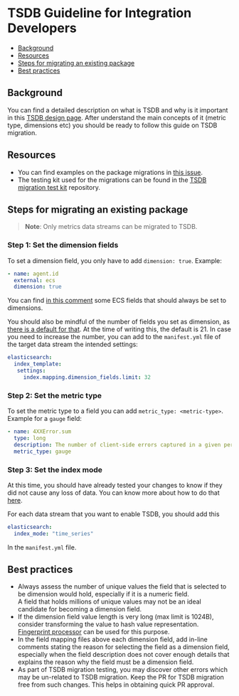 # TSDB Guideline for Integration Developers

* [Background](#a-idbackgrounda-background)
* [Resources](#a-idresourcesa-resources)
* [Steps for migrating an existing package](#a-idmigration-stepsa-steps-for-migrating-an-existing-package)
* [Best practices](#a-idbest-practicesa-best-practices)


## <a id="background"></a> Background

You can find a detailed description on what is TSDB and why is it important in this [TSDB design page](https://github.com/elastic/elasticsearch-adrs/blob/master/analytics/tsdb/tsdb-design.md). After understand the main concepts of it (metric type, dimensions etc) you should be ready to follow this guide on TSDB migration.



## <a id="resources"></a> Resources

- You can find examples on the package migrations in [this issue](https://github.com/elastic/integrations/issues/5233).
- The testing kit used for the migrations can be found in the [TSDB migration test kit](https://github.com/elastic/TSDB-migration-test-kit) repository.



## <a id="migration-steps"></a> Steps for migrating an existing package

> **Note**: Only metrics data streams can be migrated to TSDB.

### <a id="step-1"></a> Step 1: Set the dimension fields

To set a dimension field, you only have to add `dimension: true`. Example:

```yaml
- name: agent.id
  external: ecs
  dimension: true
```

You can find [in this comment](https://github.com/elastic/integrations/issues/5193#issuecomment-1536090359) some ECS fields that should always be set to dimensions. 


You should also be mindful of the number of fields you set as dimension, as [there is a default for that](https://github.com/elastic/elasticsearch/blob/6417a4f80f32ace48b8ad682ad46b19b57e49d60/server/src/main/java/org/elasticsearch/index/mapper/MapperService.java#L114). At the time of writing this, the default is 21. In case you need to increase the number, you can add to the `manifest.yml` file of the target data stream the intended settings:

 ```yaml
 elasticsearch:
   index_template:
    settings:
      index.mapping.dimension_fields.limit: 32
 ```



### <a id="step-2"></a> Step 2: Set the metric type

To set the metric type to a field you can add `metric_type: <metric-type>`. Example for a `gauge` field:

```yaml
- name: 4XXError.sum
  type: long
  description: The number of client-side errors captured in a given period.
  metric_type: gauge
```


### <a id="step-3"></a> Step 3: Set the index mode

At this time, you should have already tested your changes to know if they did not cause any loss of data. You can know more about how to do that [here](https://github.com/elastic/TSDB-migration-test-kit).

For each data stream that you want to enable TSDB, you should add this

```yaml
elasticsearch:
  index_mode: "time_series"
```

In the `manifest.yml` file.


## <a id="best-practices"></a> Best practices

- Always assess the number of unique values the field that is selected to be dimension would hold, especially if it is a numeric field.  
A field that holds millions of unique values may not be an ideal candidate for becoming a dimension field.
- If the dimension field value length is very long (max limit is 1024B), consider transforming the value to hash value representation. [Fingerprint processor](https://www.elastic.co/guide/en/elasticsearch/reference/current/fingerprint-processor.html) can be used for this purpose.
- In the field mapping files above each dimension field, add in-line comments stating the reason for selecting the field as a dimension field, especially when the field description does not cover enough details that explains the reason why the field must be a dimension field.  
- As part of TSDB migration testing, you may discover other errors which may be un-related to TSDB migration. Keep the PR for TSDB migration free from such changes. This helps in obtaining quick PR approval.